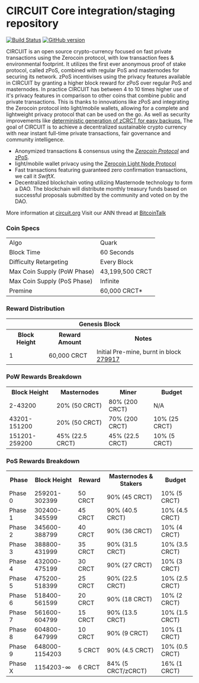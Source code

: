 CIRCUIT Core integration/staging repository
=====================================

[![Build Status](https://travis-ci.org/CircuitProject/Circuit-Project.svg?branch=master)](https://travis-ci.org/CircuitProject/Circuit-Project) [![GitHub version](https://badge.fury.io/gh/CIRCUIT-Project%2FCIRCUIT.svg)](https://badge.fury.io/gh/CIRCUIT-Project%2FCIRCUIT)

CIRCUIT is an open source crypto-currency focused on fast private transactions using the Zerocoin protocol, with low transaction fees & environmental footprint.  It utilizes the first ever anonymous proof of stake protocol, called zPoS, combined with regular PoS and masternodes for securing its network. zPoS incentivises using the privacy features available in CIRCUIT by granting a higher block reward for zPoS over regular PoS and masternodes. In practice CIRCUIT has between 4 to 10 times higher use of it's privacy features in comparison to other coins that combine public and private transactions. This is thanks to innovations like zPoS and integrating the Zerocoin protocol into light/mobile wallets, allowing for a complete and lightweight privacy protocol that can be used on the go. As well as security improvements like [deterministic generation of zCRCT for easy backups.](https://www.reddit.com/r/circuit/comments/8gbjf7/how_to_use_deterministic_zerocoin_generation/)
The goal of CIRCUIT is to achieve a decentralized sustainable crypto currency with near instant full-time private transactions, fair governance and community intelligence.
- Anonymized transactions & consensus using the [_Zerocoin Protocol_](http://www.circuit.org/zcrct) and [zPoS](https://circuit.org/zpos/).
- light/mobile wallet privacy using the [Zerocoin Light Node Protocol](https://circuit.org/wp-content/uploads/2018/11/Zerocoin_Light_Node_Protocol.pdf)
- Fast transactions featuring guaranteed zero confirmation transactions, we call it _SwiftX_.
- Decentralized blockchain voting utilizing Masternode technology to form a DAO. The blockchain will distribute monthly treasury funds based on successful proposals submitted by the community and voted on by the DAO.

More information at [circuit.org](http://www.circuit.org) Visit our ANN thread at [BitcoinTalk](http://www.bitcointalk.org/index.php?topic=1262920)

### Coin Specs
<table>
<tr><td>Algo</td><td>Quark</td></tr>
<tr><td>Block Time</td><td>60 Seconds</td></tr>
<tr><td>Difficulty Retargeting</td><td>Every Block</td></tr>
<tr><td>Max Coin Supply (PoW Phase)</td><td>43,199,500 CRCT</td></tr>
<tr><td>Max Coin Supply (PoS Phase)</td><td>Infinite</td></tr>
<tr><td>Premine</td><td>60,000 CRCT*</td></tr>
</table>


### Reward Distribution

<table>
<th colspan=4>Genesis Block</th>
<tr><th>Block Height</th><th>Reward Amount</th><th>Notes</th></tr>
<tr><td>1</td><td>60,000 CRCT</td><td>Initial Pre-mine, burnt in block <a href="http://www.presstab.pw/phpexplorer/CIRCUIT/block.php?blockhash=206d9cfe859798a0b0898ab00d7300be94de0f5469bb446cecb41c3e173a57e0">279917</a></td></tr>
</table>

### PoW Rewards Breakdown

<table>
<th>Block Height</th><th>Masternodes</th><th>Miner</th><th>Budget</th>
<tr><td>2-43200</td><td>20% (50 CRCT)</td><td>80% (200 CRCT)</td><td>N/A</td></tr>
<tr><td>43201-151200</td><td>20% (50 CRCT)</td><td>70% (200 CRCT)</td><td>10% (25 CRCT)</td></tr>
<tr><td>151201-259200</td><td>45% (22.5 CRCT)</td><td>45% (22.5 CRCT)</td><td>10% (5 CRCT)</td></tr>
</table>

### PoS Rewards Breakdown

<table>
<th>Phase</th><th>Block Height</th><th>Reward</th><th>Masternodes & Stakers</th><th>Budget</th>
<tr><td>Phase 0</td><td>259201-302399</td><td>50 CRCT</td><td>90% (45 CRCT)</td><td>10% (5 CRCT)</td></tr>
<tr><td>Phase 1</td><td>302400-345599</td><td>45 CRCT</td><td>90% (40.5 CRCT)</td><td>10% (4.5 CRCT)</td></tr>
<tr><td>Phase 2</td><td>345600-388799</td><td>40 CRCT</td><td>90% (36 CRCT)</td><td>10% (4 CRCT)</td></tr>
<tr><td>Phase 3</td><td>388800-431999</td><td>35 CRCT</td><td>90% (31.5 CRCT)</td><td>10% (3.5 CRCT)</td></tr>
<tr><td>Phase 4</td><td>432000-475199</td><td>30 CRCT</td><td>90% (27 CRCT)</td><td>10% (3 CRCT)</td></tr>
<tr><td>Phase 5</td><td>475200-518399</td><td>25 CRCT</td><td>90% (22.5 CRCT)</td><td>10% (2.5 CRCT)</td></tr>
<tr><td>Phase 6</td><td>518400-561599</td><td>20 CRCT</td><td>90% (18 CRCT)</td><td>10% (2 CRCT)</td></tr>
<tr><td>Phase 7</td><td>561600-604799</td><td>15 CRCT</td><td>90% (13.5 CRCT)</td><td>10% (1.5 CRCT)</td></tr>
<tr><td>Phase 8</td><td>604800-647999</td><td>10 CRCT</td><td>90% (9 CRCT)</td><td>10% (1 CRCT)</td></tr>
<tr><td>Phase 9</td><td>648000-1154203</td><td>5 CRCT</td><td>90% (4.5 CRCT)</td><td>10% (0.5 CRCT)</td></tr>
<tr><td>Phase X</td><td>1154203-∞</td><td>6 CRCT</td><td>84% (5 CRCT/zCRCT)</td><td>16% (1 CRCT)</td></tr>
</table>

